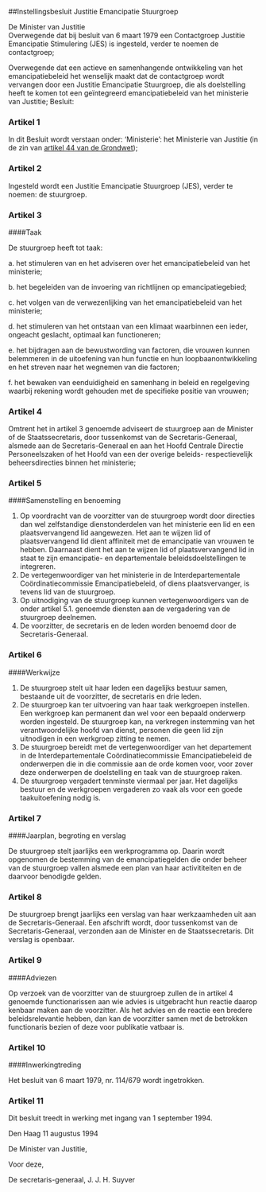 <meta http-equiv='Content-Type' content='text/html; charset=utf-8' />

##Instellingsbesluit Justitie Emancipatie Stuurgroep

De Minister van Justitie  
Overwegende dat bij besluit van 6 maart 1979 een Contactgroep Justitie Emancipatie Stimulering (JES) is ingesteld, verder te noemen de contactgroep;

Overwegende dat een actieve en samenhangende ontwikkeling van het emancipatiebeleid het wenselijk maakt dat de contactgroep wordt vervangen door een Justitie Emancipatie Stuurgroep, die als doelstelling heeft te komen tot een geïntegreerd emancipatiebeleid van het ministerie van Justitie;
Besluit:    

### Artikel  1  

In dit Besluit wordt verstaan onder: ‘Ministerie’: het Ministerie van Justitie (in de zin van [artikel 44 van de Grondwet](../../../../../../wet/grondwet/BWBR0001840/README.md)); 

### Artikel  2  

Ingesteld wordt een Justitie Emancipatie Stuurgroep (JES), verder te noemen: de stuurgroep. 

### Artikel  3  

####Taak

De stuurgroep heeft tot taak: 

a. het stimuleren van en het adviseren over het emancipatiebeleid van het ministerie; 

b. het begeleiden van de invoering van richtlijnen op emancipatiegebied; 

c. het volgen van de verwezenlijking van het emancipatiebeleid van het ministerie; 

d. het stimuleren van het ontstaan van een klimaat waarbinnen een ieder, ongeacht geslacht, optimaal kan functioneren; 

e. het bijdragen aan de bewustwording van factoren, die vrouwen kunnen belemmeren in de uitoefening van hun functie en hun loopbaanontwikkeling en het streven naar het wegnemen van die factoren; 

f. het bewaken van eenduidigheid en samenhang in beleid en regelgeving waarbij rekening wordt gehouden met de specifieke positie van vrouwen;  

### Artikel  4  

Omtrent het in artikel 3 genoemde adviseert de stuurgroep aan de Minister of de Staatssecretaris, door tussenkomst van de Secretaris-Generaal, alsmede aan de Secretaris-Generaal en aan het Hoofd Centrale Directie Personeelszaken of het Hoofd van een der overige beleids- respectievelijk beheersdirecties binnen het ministerie; 

### Artikel  5  

####Samenstelling en benoeming

1.  Op voordracht van de voorzitter van de stuurgroep wordt door directies dan wel zelfstandige dienstonderdelen van het ministerie een lid en een plaatsvervangend lid aangewezen. Het aan te wijzen lid of plaatsvervangend lid dient affiniteit met de emancipatie van vrouwen te hebben. Daarnaast dient het aan te wijzen lid of plaatsvervangend lid in staat te zijn emancipatie- en departementale beleidsdoelstellingen te integreren.   
2.  De vertegenwoordiger van het ministerie in de Interdepartementale Coördinatiecommissie Emancipatiebeleid, of diens plaatsvervanger, is tevens lid van de stuurgroep.   
3.  Op uitnodiging van de stuurgroep kunnen vertegenwoordigers van de onder artikel 5.1. genoemde diensten aan de vergadering van de stuurgroep deelnemen.   
4.  De voorzitter, de secretaris en de leden worden benoemd door de Secretaris-Generaal.  

### Artikel  6  

####Werkwijze

1.  De stuurgroep stelt uit haar leden een dagelijks bestuur samen, bestaande uit de voorzitter, de secretaris en drie leden.   
2.  De stuurgroep kan ter uitvoering van haar taak werkgroepen instellen. Een werkgroep kan permanent dan wel voor een bepaald onderwerp worden ingesteld. De stuurgroep kan, na verkregen instemming van het verantwoordelijke hoofd van dienst, personen die geen lid zijn uitnodigen in een werkgroep zitting te nemen.   
3.  De stuurgroep bereidt met de vertegenwoordiger van het departement in de Interdepartementale Coördinatiecommissie Emancipatiebeleid de onderwerpen die in die commissie aan de orde komen voor, voor zover deze onderwerpen de doelstelling en taak van de stuurgroep raken.   
4.  De stuurgroep vergadert tenminste viermaal per jaar. Het dagelijks bestuur en de werkgroepen vergaderen zo vaak als voor een goede taakuitoefening nodig is.  

### Artikel  7  

####Jaarplan, begroting en verslag

De stuurgroep stelt jaarlijks een werkprogramma op. Daarin wordt opgenomen de bestemming van de emancipatiegelden die onder beheer van de stuurgroep vallen alsmede een plan van haar activititeiten en de daarvoor benodigde gelden. 

### Artikel  8  

De stuurgroep brengt jaarlijks een verslag van haar werkzaamheden uit aan de Secretaris-Generaal. Een afschrift wordt, door tussenkomst van de Secretaris-Generaal, verzonden aan de Minister en de Staatssecretaris. Dit verslag is openbaar. 

### Artikel  9  

####Adviezen

Op verzoek van de voorzitter van de stuurgroep zullen de in artikel 4 genoemde functionarissen aan wie advies is uitgebracht hun reactie daarop kenbaar maken aan de voorzitter. Als het advies en de reactie een bredere beleidsrelevantie hebben, dan kan de voorzitter samen met de betrokken functionaris bezien of deze voor publikatie vatbaar is. 

### Artikel  10  

####Inwerkingtreding

Het besluit van 6 maart 1979, nr. 114/679 wordt ingetrokken. 

### Artikel  11  

Dit besluit treedt in werking met ingang van 1 september 1994. 

Den Haag 
11 augustus 1994    

De 
Minister van Justitie, 

Voor deze,

De 
secretaris-generaal, 
J. J. H. Suyver    
